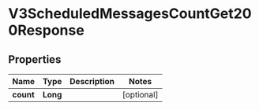 

# V3ScheduledMessagesCountGet200Response


## Properties

| Name | Type | Description | Notes |
|------------ | ------------- | ------------- | -------------|
|**count** | **Long** |  |  [optional] |



